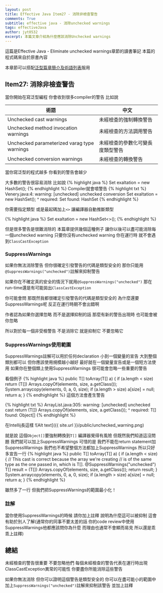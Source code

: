 ```yaml
---
layout: post
title: Effective Java Item27 - 消除非檢查警告
comments: True 
subtitle: effective java - 消除unchecked warnings
tags: effectiveJava
author: jyt0532
excerpt: 本篇文章介紹為什麼應該消除Unchecked warnings
---
```


這篇是Effective Java - Eliminate unchecked warnings章節的讀書筆記 本篇的程式碼來自於原書內容

本章節可以搭配[泛型篇章簡介及術語列表](/2018/12/01/generics/)服用

## Item27: 消除非檢查警告

當你開始在寫泛型編程 你會收到很多compiler的警告 比如說

| 術語 | 中文 |
| --- | --- |
| Unchecked cast warnings    | 未經檢查的強制轉換警告|
| Unchecked method invocation warnings  | 未經檢查的方法調用警告|
| Unchecked parameterized varag type warnings  | 未經檢查的參數化可變長度類型警告|
| Unchecked conversion warnings  | 未經檢查的轉換警告|

當你寫泛型的程式越多 你看到的警告會越少 

大多數的警告很容易消除 比如說
{% highlight java %}
Set<Lark> exaltation = new HashSet();
{% endhighlight %}
Compiler就會噴警告 
{% highlight txt %}
Venery.java:4: warning: [unchecked] unchecked conversion
  Set<Lark> exaltation = new HashSet();
                 ^
  required: Set<Lark>
  found:  HashSet
{% endhighlight %}

你需要指定類型 或是最起碼加上`<>` 讓編譯器自動推斷類型

{% highlight java %}
Set<Lark> exaltation = new HashSet<>();
{% endhighlight %}

但是很多警告是很難消除的 本篇章提供幾個這種例子 讓你以後可以盡可能消除每一個unchecked warning 只要你沒有unchecked warning 你在運行時 就不會遇到`ClassCastException`

### SuppressWarnings

如果你無法消除警告 但你很確定引發警告的代碼是類型安全的 那你只能用`@SuppressWarnings("unchecked")`註解來抑制警告

如果你在不確定真的安全的情況下就用`@SuppressWarnings("unchecked")` 那在run-time還是有可能拋出`ClassCastException`

你可能會問 那既然我都很確定引發警告的代碼是類型安全的 為什麼還要SuppressWarnings呢 反正在運行時期不會出錯啊 

作者認為如果你選擇忽略 而不是選擇抑制的話 那麼有新的警告出現時 也可能會被你忽略



所以對於每一個非受檢警告 不是消除它 就是抑制它 不要忽略它

### SuppressWarnings使用範圍

SuppressWarnings註解可以用於任何declaration 小到一個變量的宣告 大到整個類別都可以 但你應該使用規模越小越好 最好就在一個變量宣告或是一個短方法使用 如果你在整個類上使用SuppressWarnings 很可能會忽略一些重要的警告

看個例子
{% highlight java %}
public <T> T[] toArray(T[] a) {
  if (a.length < size)
     return (T[]) Arrays.copyOf(elements, size, a.getClass());
  System.arraycopy(elements, 0, a, 0, size);
  if (a.length > size)
     a[size] = null;
  return a;
}
{% endhighlight %}
這個方法會產生警告

{% highlight txt %}
ArrayList.java:305: warning: [unchecked] unchecked cast
  return (T[]) Arrays.copyOf(elements, size, a.getClass());
                 ^
  required: T[]
  found:  Object[]
{% endhighlight %}

在Intellij長這樣
![Alt text]({{ site.url }}/public/unchecked_warning.png)

就是說 這個`Object[]`要強制轉換到`T[]` 編譯器覺得有風險 但既然我們知道這沒問題 我們就可以加上SuppressWarnings
可惜的是 我們不能在return statement加SuppressWarnings 我們也不希望整個方法都加上SuppressWarnings 所以只好多宣告一行
{% highlight java %}
public <T> T[] toArray(T[] a) {
  if (a.length < size) {
    // This cast is correct because the array we're creating
    // is of the same type as the one passed in, which is T[].
    @SuppressWarnings("unchecked") T[] result =
      (T[]) Arrays.copyOf(elements, size, a.getClass());
    return result;
  }
  System.arraycopy(elements, 0, a, 0, size);
  if (a.length > size)
    a[size] = null;
  return a;
}
{% endhighlight %}

雖然多了一行 但我們把SuppressWarnings的範圍最小化！

### 註解 

當你使用SuppressWarnings的時候 請你加上註釋 說明為什麼這可以被抑制 這會有助於別人了解(通常你的同事不要太差的話 你的code review中使用SuppressWarnings他都應該問你為什麼 而理由也通常不會顯而易見 所以還是乖乖上註釋)

## 總結

未經檢查的警告很重要 不要忽略他們 每個未經檢查的警告代表在運行時出現ClassCastException異常的可能性
你要盡你所能消除這些警告 

如果你無法消除 但你可以證明這個警告是類型安全的 你可以在盡可能小的範圍中 加上`SuppressWarnings("unchecked")`註解來抑制該警告 並加上註釋



